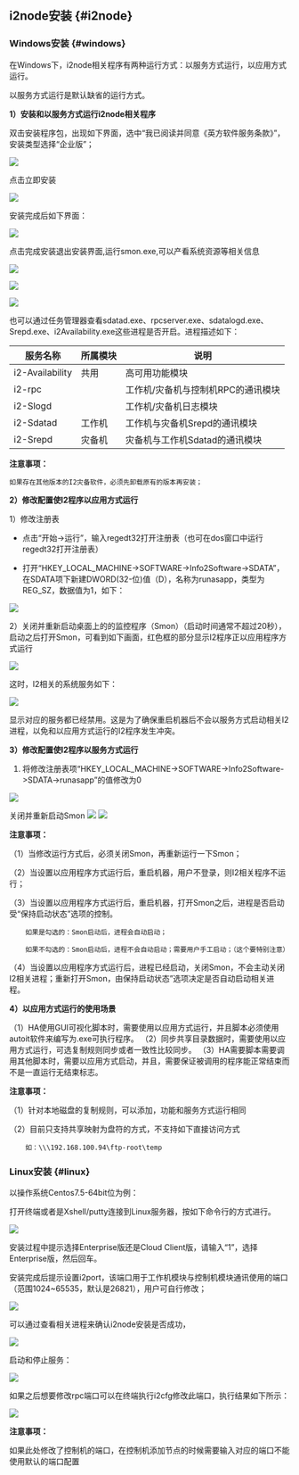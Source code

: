 ## i2node安装 {#i2node}

### Windows安装 {#windows}

在Windows下，i2node相关程序有两种运行方式：以服务方式运行，以应用方式运行。

以服务方式运行是默认缺省的运行方式。

**1）安装和以服务方式运行i2node相关程序**

双击安装程序包，出现如下界面，选中“我已阅读并同意《英方软件服务条款》”，安装类型选择“企业版”；

![](/assets/V7.0.2018121901.png)

点击立即安装


![](/assets/V7.0.2018121902.png)

安装完成后如下界面：

![](/assets/V7.0.2018121903.png)

点击完成安装退出安装界面,运行smon.exe,可以产看系统资源等相关信息

![](/assets/V7.0.2018121904.png)

![](/assets/V7.0.2018121905.png)

![](/assets/V7.0.2018121906.png)

也可以通过任务管理器查看sdatad.exe、rpcserver.exe、sdatalogd.exe、Srepd.exe、i2Availability.exe这些进程是否开启。进程描述如下：

| 服务名称 | 所属模块 | 说明 |
| --- | --- | --- |
| i2-Availability | 共用 | 高可用功能模块 |
| i2-rpc |  | 工作机/灾备机与控制机RPC的通讯模块 |
| i2-Slogd |  | 工作机/灾备机日志模块 |
| i2-Sdatad | 工作机 | 工作机与灾备机Srepd的通讯模块 |
| i2-Srepd | 灾备机 | 灾备机与工作机Sdatad的通讯模块 |

**注意事项：**
```
如果存在其他版本的I2灾备软件，必须先卸载原有的版本再安装；
```
**2）修改配置使I2程序以应用方式运行**

1）修改注册表

* 点击“开始-&gt;运行”，输入regedt32打开注册表（也可在dos窗口中运行regedt32打开注册表）

* 打开“HKEY\_LOCAL\_MACHINE-&gt;SOFTWARE-&gt;Info2Software-&gt;SDATA”，在SDATA项下新建DWORD\(32-位\)值（D），名称为runasapp，类型为REG\_SZ，数据值为1，如下：

![](/assets/V6.011683.png)

2）关闭并重新启动桌面上的的监控程序（Smon）（启动时间通常不超过20秒），启动之后打开Smon，可看到如下画面，红色框的部分显示I2程序正以应用程序方式运行

![](/assets/V7.0.2018121907.png)

这时，I2相关的系统服务如下：

![](/assets/V6.011785.png)

显示对应的服务都已经禁用。这是为了确保重启机器后不会以服务方式启动相关I2进程，以免和以应用方式运行的I2程序发生冲突。

**3）修改配置使I2程序以服务方式运行**

1. 将修改注册表项“HKEY\_LOCAL\_MACHINE-&gt;SOFTWARE-&gt;Info2Software-&gt;SDATA-&gt;runasapp”的值修改为0

![](/assets/V6.012094.png)

关闭并重新启动Smon
![](/assets/V7.0.2018121905.png)
![](/assets/V6.012112.png)


**注意事项：**

（1）当修改运行方式后，必须关闭Smon，再重新运行一下Smon；

（2）当设置以应用程序方式运行后，重启机器，用户不登录，则I2相关程序不运行；

（3）当设置以应用程序方式运行后，重启机器，打开Smon之后，进程是否启动受“保持启动状态”选项的控制。

        如果是勾选的：Smon启动后，进程会自动启动；

        如果不勾选的：Smon启动后，进程不会自动启动；需要用户手工启动；（这个要特别注意）

（4）当设置以应用程序方式运行后，进程已经启动，关闭Smon，不会主动关闭I2相关进程；重新打开Smon，由保持启动状态”选项决定是否自动启动相关进程。

**4）以应用方式运行的使用场景**

（1）HA使用GUI可视化脚本时，需要使用以应用方式运行，并且脚本必须使用autoit软件来编写为.exe可执行程序。
（2）同步共享目录数据时，需要使用以应用方式运行，可选复制规则同步或者一致性比较同步。
（3）HA需要脚本需要调用其他脚本时，需要以应用方式启动，并且，需要保证被调用的程序能正常结束而不是一直运行无结束标志。

**注意事项：**

（1）针对本地磁盘的复制规则，可以添加，功能和服务方式运行相同

（2）目前只支持共享映射为盘符的方式，不支持如下直接访问方式

        如：\\\192.168.100.94\ftp-root\temp


### Linux安装 {#linux}

以操作系统Centos7.5-64bit位为例：

打开终端或者是Xshell/putty连接到Linux服务器，按如下命令行的方式进行。

![](/assets/V7.0.2018122002.png)

安装过程中提示选择Enterprise版还是Cloud Client版，请输入“1”，选择Enterprise版，然后回车。

安装完成后提示设置i2port，该端口用于工作机模块与控制机模块通讯使用的端口（范围1024~65535，默认是26821），用户可自行修改；

![](/assets/V7.0.2018122003.png)

可以通过查看相关进程来确认i2node安装是否成功，


![](/assets/V7.0.2018122004.png)

启动和停止服务：


![](/assets/V7.0.2018122005.png)

如果之后想要修改rpc端口可以在终端执行i2cfg修改此端口，执行结果如下所示：

![](/assets/V6.11804252.png)

**注意事项：**

如果此处修改了控制机的端口，在控制机添加节点的时候需要输入对应的端口不能使用默认的端口配置

